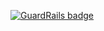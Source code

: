 
[![GuardRails badge](https://badges.production.guardrails.io/moul/level-training-http.svg)](https://www.guardrails.io)
